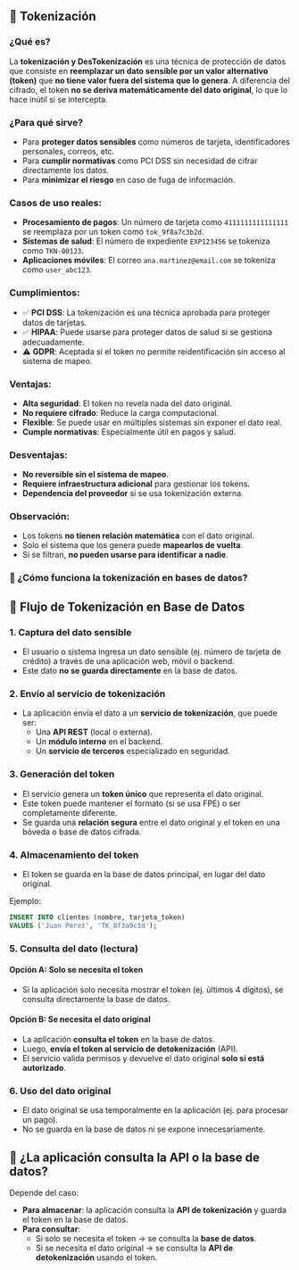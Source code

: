 ## 🔐 **Tokenización**

### ¿Qué es?
La **tokenización y DesTokenización** es una técnica de protección de datos que consiste en **reemplazar un dato sensible por un valor alternativo (token)** que **no tiene valor fuera del sistema que lo genera**. A diferencia del cifrado, el token **no se deriva matemáticamente del dato original**, lo que lo hace inútil si se intercepta.



### ¿Para qué sirve?
- Para **proteger datos sensibles** como números de tarjeta, identificadores personales, correos, etc.
- Para **cumplir normativas** como PCI DSS sin necesidad de cifrar directamente los datos.
- Para **minimizar el riesgo** en caso de fuga de información.



### Casos de uso reales:
- **Procesamiento de pagos**: Un número de tarjeta como `4111111111111111` se reemplaza por un token como `tok_9f8a7c3b2d`.
- **Sistemas de salud**: El número de expediente `EXP123456` se tokeniza como `TKN-00123`.
- **Aplicaciones móviles**: El correo `ana.martinez@email.com` se tokeniza como `user_abc123`.



### Cumplimientos:
- ✅ **PCI DSS**: La tokenización es una técnica aprobada para proteger datos de tarjetas.
- ✅ **HIPAA**: Puede usarse para proteger datos de salud si se gestiona adecuadamente.
- ⚠️ **GDPR**: Aceptada si el token no permite reidentificación sin acceso al sistema de mapeo.



### Ventajas:
- **Alta seguridad**: El token no revela nada del dato original.
- **No requiere cifrado**: Reduce la carga computacional.
- **Flexible**: Se puede usar en múltiples sistemas sin exponer el dato real.
- **Cumple normativas**: Especialmente útil en pagos y salud.



### Desventajas:
- **No reversible sin el sistema de mapeo**.
- **Requiere infraestructura adicional** para gestionar los tokens.
- **Dependencia del proveedor** si se usa tokenización externa.


 
### Observación:
- Los tokens **no tienen relación matemática** con el dato original.
- Solo el sistema que los genera puede **mapearlos de vuelta**.
- Si se filtran, **no pueden usarse para identificar a nadie**.


 
### 🔐 ¿Cómo funciona la tokenización en bases de datos?

 
## 🔄 **Flujo de Tokenización en Base de Datos**

### 1. **Captura del dato sensible**
- El usuario o sistema ingresa un dato sensible (ej. número de tarjeta de crédito) a través de una aplicación web, móvil o backend.
- Este dato **no se guarda directamente** en la base de datos.



### 2. **Envío al servicio de tokenización**
- La aplicación envía el dato a un **servicio de tokenización**, que puede ser:
  - Una **API REST** (local o externa).
  - Un **módulo interno** en el backend.
  - Un **servicio de terceros** especializado en seguridad.



### 3. **Generación del token**
- El servicio genera un **token único** que representa el dato original.
- Este token puede mantener el formato (si se usa FPE) o ser completamente diferente.
- Se guarda una **relación segura** entre el dato original y el token en una bóveda o base de datos cifrada.



### 4. **Almacenamiento del token**
- El token se guarda en la base de datos principal, en lugar del dato original.

Ejemplo:

```sql
INSERT INTO clientes (nombre, tarjeta_token)
VALUES ('Juan Pérez', 'TK_8f3a9c1d');
```
 
### 5. **Consulta del dato (lectura)**
#### Opción A: Solo se necesita el token
- Si la aplicación solo necesita mostrar el token (ej. últimos 4 dígitos), se consulta directamente la base de datos.

#### Opción B: Se necesita el dato original
- La aplicación **consulta el token** en la base de datos.
- Luego, **envía el token al servicio de detokenización** (API).
- El servicio valida permisos y devuelve el dato original **solo si está autorizado**.

 

### 6. **Uso del dato original**
- El dato original se usa temporalmente en la aplicación (ej. para procesar un pago).
- No se guarda en la base de datos ni se expone innecesariamente.

 
## 🔐 ¿La aplicación consulta la API o la base de datos?

Depende del caso:

- **Para almacenar**: la aplicación consulta la **API de tokenización** y guarda el token en la base de datos.
- **Para consultar**:
  - Si solo se necesita el token → se consulta la **base de datos**.
  - Si se necesita el dato original → se consulta la **API de detokenización** usando el token.
